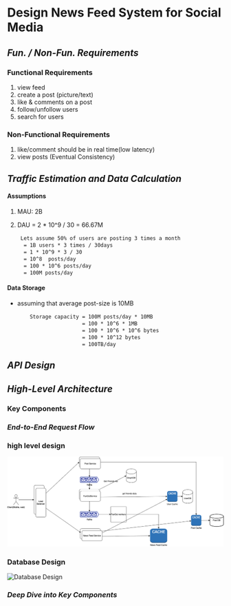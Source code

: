 # Design News Feed System for Social Media

## _Fun. / Non-Fun. Requirements_
### Functional Requirements
1. view feed
2. create a post (picture/text)
3. like & comments on a post
4. follow/unfollow users
5. search for users

### Non-Functional Requirements
1. like/comment should be in real time(low latency)
2. view posts (Eventual Consistency)


## _Traffic Estimation and Data Calculation_
#### Assumptions
1. MAU: 2B
2. DAU = 2 * 10^9 / 30 = 66.67M
   
   ```text
    Lets assume 50% of users are posting 3 times a month
     = 1B users * 3 times / 30days
     = 1 * 10^9 * 3 / 30
     = 10^8  posts/day
     = 100 * 10^6 posts/day
     = 100M posts/day
    ```

#### Data Storage
* assuming that average post-size is 10MB
   ```text
       Storage capacity = 100M posts/day * 10MB
                        = 100 * 10^6 * 1MB
                        = 100 * 10^6 * 10^6 bytes
                        = 100 * 10^12 bytes
                        = 100TB/day
   ```


## _API Design_

      
## _High-Level Architecture_
### Key Components



### _End-to-End Request Flow_


### high level design
![high level design](./images/News_Feed_System.png)

### Database Design
![Database Design](./images/DistributedJobScheduler-Db-Design.png)

### _Deep Dive into Key Components_
